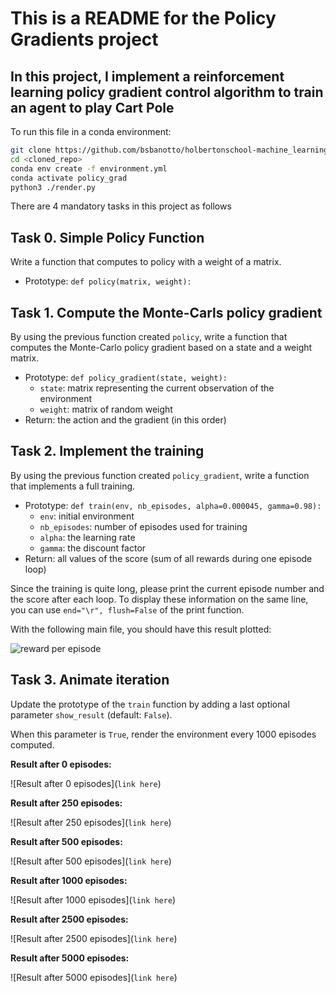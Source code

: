 # This is a README for the Policy Gradients project

## In this project, I implement a reinforcement learning policy gradient control algorithm to train an agent to play Cart Pole

To run this file in a conda environment:

```bash
git clone https://github.com/bsbanotto/holbertonschool-machine_learning/tree/main/reinforcement_learning/policy_gradients
cd <cloned_repo>
conda env create -f environment.yml
conda activate policy_grad
python3 ./render.py
```

There are 4 mandatory tasks in this project as follows

## Task 0. Simple Policy Function

Write a function that computes to policy with a weight of a matrix.

- Prototype:  `def policy(matrix, weight):`

## Task 1. Compute the Monte-Carls policy gradient

By using the previous function created  `policy`, write a function that computes the Monte-Carlo policy gradient based on a state and a weight matrix.

- Prototype:  `def policy_gradient(state, weight):`
  - `state`: matrix representing the current observation of the environment
  - `weight`: matrix of random weight
- Return: the action and the gradient (in this order)

## Task 2. Implement the training

By using the previous function created  `policy_gradient`, write a function that implements a full training.

- Prototype:  `def train(env, nb_episodes, alpha=0.000045, gamma=0.98):`
  - `env`: initial environment
  - `nb_episodes`: number of episodes used for training
  - `alpha`: the learning rate
  - `gamma`: the discount factor
- Return: all values of the score (sum of all rewards during one episode loop)

Since the training is quite long, please print the current episode number and the score after each loop. To display these information on the same line, you can use  `end="\r", flush=False`  of the print function.

With the following main file, you should have this result plotted:

![reward per episode](https://s3.eu-west-3.amazonaws.com/hbtn.intranet/uploads/medias/2020/12/e2fff0551f5173b824a8ee1b2e67aff72d7309e2.png?X-Amz-Algorithm=AWS4-HMAC-SHA256&X-Amz-Credential=AKIA4MYA5JM5DUTZGMZG%2F20230922%2Feu-west-3%2Fs3%2Faws4_request&X-Amz-Date=20230922T151337Z&X-Amz-Expires=86400&X-Amz-SignedHeaders=host&X-Amz-Signature=c9215750b66c5870a33af0bd8da310297ad7866508c87d0a7ff564843314d46d)

## Task 3. Animate iteration

Update the prototype of the  `train`  function by adding a last optional parameter  `show_result`  (default:  `False`).

When this parameter is  `True`, render the environment every 1000 episodes computed.

**Result after 0 episodes:**

![Result after 0 episodes](`link here`)

**Result after 250 episodes:**

![Result after 250 episodes](`link here`)

**Result after 500 episodes:**

![Result after 500 episodes](`link here`)

**Result after 1000 episodes:**

![Result after 1000 episodes](`link here`)

**Result after 2500 episodes:**

![Result after 2500 episodes](`link here`)

**Result after 5000 episodes:**

![Result after 5000 episodes](`link here`)
